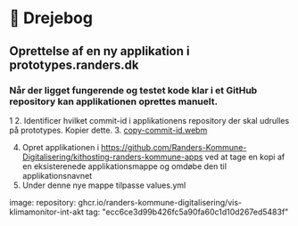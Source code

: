 # :book: Drejebog
## Oprettelse af en ny applikation i prototypes.randers.dk

### Når der ligget fungerende og testet kode klar i et GitHub repository kan applikationen oprettes manuelt.


1
2. Identificer hvilket commit-id i applikationens repository der skal udrulles på prototypes. Kopier dette.
3.  [copy-commit-id.webm](https://user-images.githubusercontent.com/80261692/216609670-c71a63b2-37c6-4952-a3f5-73fed189e37f.webm)

4. Opret applikationen i https://github.com/Randers-Kommune-Digitalisering/kithosting-randers-kommune-apps ved at tage en kopi af en eksisterenede applikationsmappe og omdøbe den til applikationsnavnet
5. Under denne nye mappe tilpasse values.yml

 image:
    repository: ghcr.io/randers-kommune-digitalisering/vis-klimamonitor-int-akt
    tag: "ecc6ce3d99b426fc5a90fa60c1d10d267ed5483f"
